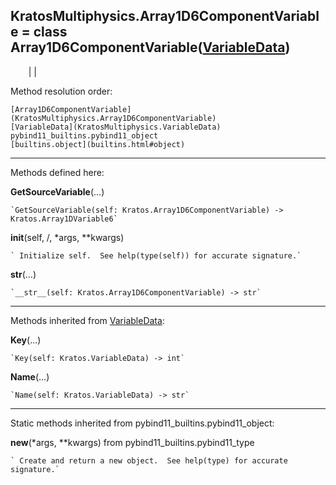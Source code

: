   
**KratosMultiphysics.Array1D6ComponentVariable** = class
Array1D6ComponentVariable([VariableData](KratosMultiphysics.VariableData))  
---  
`    `|   |

Method resolution order:

    [Array1D6ComponentVariable](KratosMultiphysics.Array1D6ComponentVariable)
    [VariableData](KratosMultiphysics.VariableData)
    pybind11_builtins.pybind11_object
    [builtins.object](builtins.html#object)

* * *

Methods defined here:  

**GetSourceVariable**(...)

    `GetSourceVariable(self: Kratos.Array1D6ComponentVariable) -> Kratos.Array1DVariable6`

**__init__**(self, /, *args, **kwargs)

    ` Initialize self.  See help(type(self)) for accurate signature.`

**__str__**(...)

    `__str__(self: Kratos.Array1D6ComponentVariable) -> str`

* * *

Methods inherited from [VariableData](KratosMultiphysics.VariableData):  

**Key**(...)

    `Key(self: Kratos.VariableData) -> int`

**Name**(...)

    `Name(self: Kratos.VariableData) -> str`

* * *

Static methods inherited from pybind11_builtins.pybind11_object:  

**__new__**(*args, **kwargs) from pybind11_builtins.pybind11_type

    ` Create and return a new object.  See help(type) for accurate signature.`

